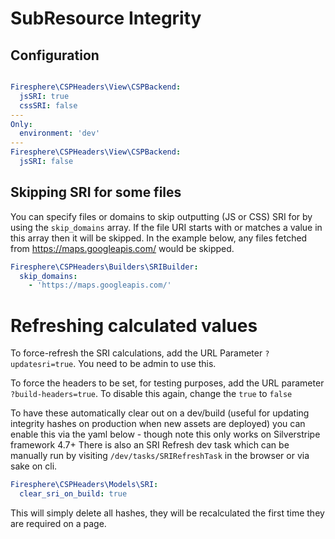 # SubResource Integrity

## Configuration
```yaml

Firesphere\CSPHeaders\View\CSPBackend:
  jsSRI: true
  cssSRI: false
---
Only:
  environment: 'dev'
---
Firesphere\CSPHeaders\View\CSPBackend:
  jsSRI: false
```

## Skipping SRI for some files

You can specify files or domains to skip outputting (JS or CSS) SRI for by using the `skip_domains` array. If the file URI starts with or matches a value in this array then it will be skipped. In the example below, any files fetched from https://maps.googleapis.com/ would be skipped.

```yaml
Firesphere\CSPHeaders\Builders\SRIBuilder:
  skip_domains:
    - 'https://maps.googleapis.com/'
```

# Refreshing calculated values

To force-refresh the SRI calculations, add the URL Parameter `?updatesri=true`. You need to be admin to use this.

To force the headers to be set, for testing purposes, add the URL parameter `?build-headers=true`.
To disable this again, change the `true` to `false`

To have these automatically clear out on a dev/build (useful for updating integrity hashes on production when new assets are deployed) you can enable this via the yaml below - though note this only works on Silverstripe framework 4.7+
There is also an SRI Refresh dev task which can be manually run by visiting `/dev/tasks/SRIRefreshTask` in the browser or via sake on cli.

```yaml
Firesphere\CSPHeaders\Models\SRI:
  clear_sri_on_build: true
```

This will simply delete all hashes, they will be recalculated the first time they are required on a page.
